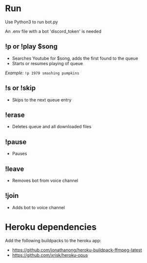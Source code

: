# Run
Use Python3 to run bot.py

An .env file with a bot 'discord_token' is needed

## !p or !play $song
- Searches Youtube for $song, adds the first found to the queue
- Starts or resumes playing of queue

*Example:* `!p 1979 smashing pumpkins`

## !s or !skip
- Skips to the next queue entry

## !erase
- Deletes queue and all downloaded files

## !pause
- Pauses

## !leave
- Removes bot from voice channel

## !join
- Adds bot to voice channel

# Heroku dependencies

Add the following buildpacks to the heroku app:

- https://github.com/jonathanong/heroku-buildpack-ffmpeg-latest
- https://github.com/xrisk/heroku-opus
